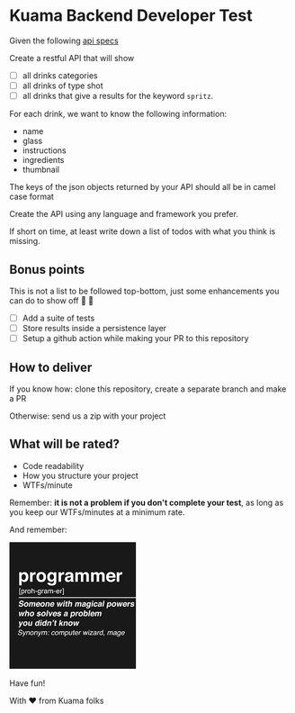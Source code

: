 # Kuama Backend Developer Test

Given the following [api specs](https://www.thecocktaildb.com/api.php)

Create a restful API that will show
- [ ] all drinks categories
- [ ] all drinks of type shot
- [ ] all drinks that give a results for the keyword `spritz`.

For each drink, we want to know the following information:
- name
- glass
- instructions
- ingredients
- thumbnail

The keys of the json objects returned by your API should all be in camel case format

Create the API using any language and framework you prefer.

If short on time, at least write down a list of todos with what you think is missing.

## Bonus points
This is not a list to be followed top-bottom, just some enhancements you can do to show off 🙌 🚀
- [ ] Add a suite of tests
- [ ] Store results inside a persistence layer
- [ ] Setup a github action while making your PR to this repository

## How to deliver
If you know how: clone this repository, create a separate branch and make a PR

Otherwise: send us a zip with your project

## What will be rated?
- Code readability
- How you structure your project
- WTFs/minute

Remember: **it is not a problem if you don't complete your test**, as long as you keep our WTFs/minutes at a minimum rate.

And remember:

![programmer](https://raw.githubusercontent.com/Kuama-IT/kuama-frontend-test/master/programmer.png)


Have fun!

With ♥️ from Kuama folks

